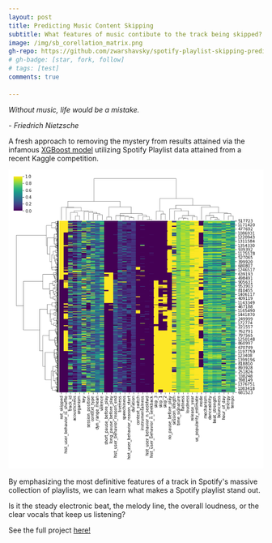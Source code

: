 ```yaml
---
layout: post
title: Predicting Music Content Skipping
subtitle: What features of music contibute to the track being skipped?
image: /img/sb_corellation_matrix.png
gh-repo: https://github.com/zwarshavsky/spotify-playlist-skipping-predictions
# gh-badge: [star, fork, follow]
# tags: [test]
comments: true

---
```


*Without music,
life would be a mistake.*

*- Friedrich Nietzsche*

A fresh approach to removing the mystery from results attained via the infamous [XGBoost model](https://xgboost.readthedocs.io/en/latest/get_started.html) utilizing Spotify Playlist data attained from a recent Kaggle competition. 

![rank](/img/sb_corellation_matrix.png)


By emphasizing the most definitive features of a track in Spotify's massive collection of playlists, we can learn what makes a Spotify playlist stand out.

Is it the steady electronic beat, the melody line, the overall loudness, or the clear vocals that keep us listening?

See the full project [here!](https://playlist-predictions.herokuapp.com/)